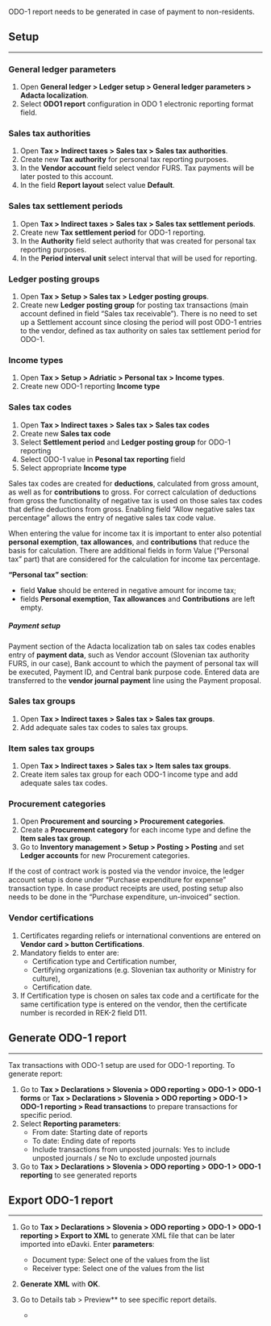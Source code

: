 ODO-1 report needs to be generated in case of payment to non-residents. 



## **Setup**
---

### General ledger parameters

1. Open **General ledger > Ledger setup > General ledger parameters > Adacta localization**.
2. Select **ODO1 report** configuration in ODO 1 electronic reporting format field. 
 
 
### Sales tax authorities

1. Open **Tax > Indirect taxes > Sales tax > Sales tax authorities**.
2. Create new **Tax authority** for personal tax reporting purposes.
3. In the **Vendor account** field select vendor FURS. Tax payments will be later posted to this account.
4. In the field **Report layout** select value **Default**.

### Sales tax settlement periods

1. Open **Tax > Indirect taxes > Sales tax > Sales tax settlement periods**.
2. Create new **Tax settlement period** for ODO-1 reporting. 
3. In the **Authority** field select authority that was created for personal tax reporting purposes. 
4. In the **Period interval unit** select interval that will be used for reporting.  

### Ledger posting groups

1. Open **Tax > Setup > Sales tax > Ledger posting groups**.
2. Create new **Ledger posting group** for posting tax transactions (main account defined in field “Sales tax receivable”). There is no need to set up a Settlement account since closing the period will post ODO-1 entries to the vendor, defined as tax authority on sales tax settlement period for ODO-1. 


### Income types 

1. Open **Tax > Setup > Adriatic > Personal tax > Income types**.
2. Create new ODO-1 reporting **Income type** 

### Sales tax codes

1. Open **Tax > Indirect taxes > Sales tax > Sales tax codes**
2. Create new **Sales tax code**
2. Select **Settlement period** and **Ledger posting group** for ODO-1 reporting
3. Select ODO-1 value in **Pesonal tax reporting** field
4. Select appropriate **Income type**

Sales tax codes are created for **deductions**, calculated from gross amount, as well as for **contributions** to gross. For correct calculation of deductions from gross the functionality of negative tax is used on those sales tax codes that define deductions from gross. Enabling field “Allow negative sales tax percentage” allows the entry of negative sales tax code value.  


When entering the value for income tax it is important to enter also potential **personal exemption**, **tax allowances**, and **contributions** that reduce the basis for calculation.  There are additional fields in form Value (“Personal tax” part) that are considered for the calculation for income tax percentage.  
 
**“Personal tax” section**: 
- field **Value** should be entered in negative amount for income tax; 
- fields **Personal exemption**, **Tax allowances** and **Contributions**  are left empty. 

  

#####	Payment setup

Payment section of the Adacta localization tab on sales tax codes enables entry of **payment data**, such as Vendor account (Slovenian tax authority FURS, in our case), Bank account to which the payment of personal tax will be executed, Payment ID, and Central bank purpose code. Entered data are transferred to the **vendor journal payment** line using the Payment proposal.
 
### Sales tax groups

1. Open **Tax > Indirect taxes > Sales tax > Sales tax groups**.
2. Add adequate sales tax codes to sales tax groups.
 
### Item sales tax groups

1. Open **Tax > Indirect taxes > Sales tax > Item sales tax groups**.
2. Create item sales tax group for each ODO-1 income type and add adequate sales tax codes. 
 
### Procurement categories

1. Open **Procurement and sourcing > Procurement categories**.
2. Create a **Procurement category** for each income type and define the **Item sales tax group**. 
3. Go to **Inventory management > Setup > Posting > Posting** and set **Ledger accounts** for new Procurement categories.   
 
If the cost of contract work is posted via the vendor invoice, the ledger account setup is done under “Purchase expenditure for expense” transaction type. In case product receipts are used, posting setup also needs to be done in the “Purchase expenditure, un-invoiced” section.

### Vendor certifications

1. Certificates regarding reliefs or international conventions are entered on **Vendor card > button Certifications**. 
2. Mandatory fields to enter are: 
   - Certification type and Certification number,
   - Certifying organizations (e.g. Slovenian tax authority or Ministry for culture),
   - Certification date. 
3. If Certification type is chosen on sales tax code and a certificate for the same certification type is entered on the vendor, then the certificate number is recorded in REK-2 field D11. 

## **Generate ODO-1 report**
---

Tax transactions with ODO-1 setup are used for ODO-1 reporting. To generate report: 
1. Go to **Tax > Declarations > Slovenia > ODO reporting > ODO-1 > ODO-1 forms** or **Tax > Declarations > Slovenia > ODO reporting > ODO-1 > ODO-1 reporting > Read transactions** to prepare transactions for specific period.
2. Select **Reporting parameters**: 
   - From date: Starting date of reports
   - To date: Ending date of reports
   - Include transactions from unposted journals:  Yes to include unposted journals / se No to exclude unposted journals
3. Go to **Tax > Declarations > Slovenia > ODO reporting > ODO-1 > ODO-1 reporting** to see generated reports

## **Export ODO-1 report**
---

1. Go to **Tax > Declarations > Slovenia > ODO reporting > ODO-1 > ODO-1 reporting > Export to XML** to generate XML file that can be later imported into eDavki. Enter **parameters**: 
   - Document type: Select one of the values from the list
   - Receiver type: Select one of the values from the list
1. **Generate XML** with **OK**.
1. Go to Details tab > Preview** to see specific report details. 


   - 